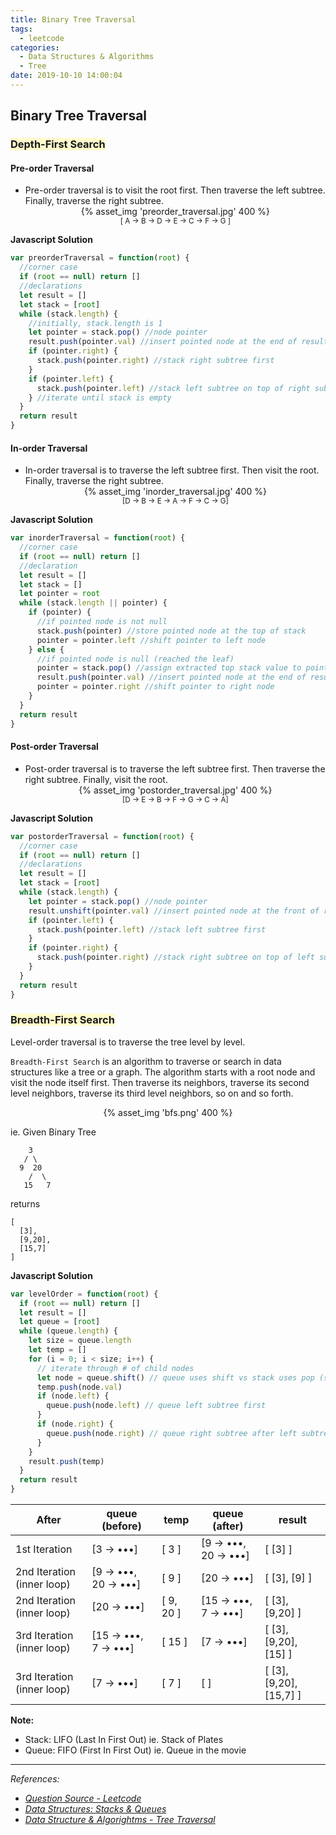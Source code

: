 ```yaml
---
title: Binary Tree Traversal
tags:
  - leetcode
categories:
  - Data Structures & Algorithms
  - Tree
date: 2019-10-10 14:00:04
---
```


## Binary Tree Traversal

### <span style="background-color: #FFFBCC"> Depth-First Search

#### Pre-order Traversal

- Pre-order traversal is to visit the root first.
  Then traverse the left subtree.
  Finally, traverse the right subtree.
    <!-- more -->
  <center>
      {% asset_img 'preorder_traversal.jpg' 400 %}
      <br/>
      <sub>[ A → B → D → E → C → F → G ]</sub>
  </center>

**Javascript Solution**

```javascript
var preorderTraversal = function(root) {
  //corner case
  if (root == null) return []
  //declarations
  let result = []
  let stack = [root]
  while (stack.length) {
    //initially, stack.length is 1
    let pointer = stack.pop() //node pointer
    result.push(pointer.val) //insert pointed node at the end of result
    if (pointer.right) {
      stack.push(pointer.right) //stack right subtree first
    }
    if (pointer.left) {
      stack.push(pointer.left) //stack left subtree on top of right subtree
    } //iterate until stack is empty
  }
  return result
}
```

#### In-order Traversal

- In-order traversal is to traverse the left subtree first.
  Then visit the root.
  Finally, traverse the right subtree.
  <center>
      {% asset_img 'inorder_traversal.jpg' 400 %}
      <br/>
      <sub>[D → B → E → A → F → C → G]</sub>
  </center>

**Javascript Solution**

```javascript
var inorderTraversal = function(root) {
  //corner case
  if (root == null) return []
  //declaration
  let result = []
  let stack = []
  let pointer = root
  while (stack.length || pointer) {
    if (pointer) {
      //if pointed node is not null
      stack.push(pointer) //store pointed node at the top of stack
      pointer = pointer.left //shift pointer to left node
    } else {
      //if pointed node is null (reached the leaf)
      pointer = stack.pop() //assign extracted top stack value to pointer
      result.push(pointer.val) //insert pointed node at the end of result
      pointer = pointer.right //shift pointer to right node
    }
  }
  return result
}
```

#### Post-order Traversal

- Post-order traversal is to traverse the left subtree first.
  Then traverse the right subtree.
  Finally, visit the root.
  <center>
      {% asset_img 'postorder_traversal.jpg' 400 %}
      <br/>
      <sub>[D → E → B → F → G → C → A]</sub>
  </center>

**Javascript Solution**

```javascript
var postorderTraversal = function(root) {
  //corner case
  if (root == null) return []
  //declarations
  let result = []
  let stack = [root]
  while (stack.length) {
    let pointer = stack.pop() //node pointer
    result.unshift(pointer.val) //insert pointed node at the front of result
    if (pointer.left) {
      stack.push(pointer.left) //stack left subtree first
    }
    if (pointer.right) {
      stack.push(pointer.right) //stack right subtree on top of left subtree
    }
  }
  return result
}
```

### <span style="background-color: #FFFBCC"> Breadth-First Search

Level-order traversal is to traverse the tree level by level.

`Breadth-First Search` is an algorithm to traverse or search in data structures like a tree or a graph. The algorithm starts with a root node and visit the node itself first. Then traverse its neighbors, traverse its second level neighbors, traverse its third level neighbors, so on and so forth.

<center>
    {% asset_img 'bfs.png' 400 %}
</center>

ie. Given Binary Tree

```
    3
   / \
  9  20
    /  \
   15   7
```

returns

```
[
  [3],
  [9,20],
  [15,7]
]
```

**Javascript Solution**

```javascript
var levelOrder = function(root) {
  if (root == null) return []
  let result = []
  let queue = [root]
  while (queue.length) {
    let size = queue.length
    let temp = []
    for (i = 0; i < size; i++) {
      // iterate through # of child nodes
      let node = queue.shift() // queue uses shift vs stack uses pop (see Note)
      temp.push(node.val)
      if (node.left) {
        queue.push(node.left) // queue left subtree first
      }
      if (node.right) {
        queue.push(node.right) // queue right subtree after left subtree
      }
    }
    result.push(temp)
  }
  return result
}
```

| After                      | queue (before)      | temp      | queue (after)       | result                  |
| -------------------------- | ------------------- | --------- | ------------------- | ----------------------- |
| 1st Iteration              | [3 → •••]           | [ 3 ]     | [9 → •••, 20 → •••] | [ [3] ]                 |
| 2nd Iteration (inner loop) | [9 → •••, 20 → •••] | [ 9 ]     | [20 → •••]          | [ [3], [9] ]            |
| 2nd Iteration (inner loop) | [20 → •••]          | [ 9, 20 ] | [15 → •••, 7 → •••] | [ [3], [9,20] ]         |
| 3rd Iteration (inner loop) | [15 → •••, 7 → •••] | [ 15 ]    | [7 → •••]           | [ [3], [9,20], [15] ]   |
| 3rd Iteration (inner loop) | [7 → •••]           | [ 7 ]     | [ ]                 | [ [3], [9,20], [15,7] ] |

**Note:**

- Stack: LIFO (Last In First Out) ie. Stack of Plates
- Queue: FIFO (First In First Out) ie. Queue in the movie

---

_References:_

- _[Question Source - Leetcode](https://leetcode.com/explore/learn/card/data-structure-tree/134/traverse-a-tree/)_
- _[Data Structures: Stacks & Queues](https://www.youtube.com/watch?v=wjI1WNcIntg)_
- _[Data Structure & Algorightms - Tree Traversal](https://www.tutorialspoint.com/data_structures_algorithms/tree_traversal.htm)_
